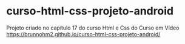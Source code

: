 # curso-html-css-projeto-android
Projeto criado no capítulo 17 do curso Html e Css do Curso em Vídeo
https://brunnohm2.github.io/curso-html-css-projeto-android/
